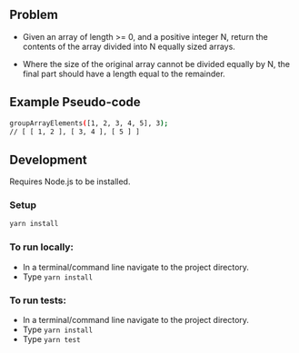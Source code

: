 ## Problem

* Given an array of length >= 0, and a positive integer N, return the contents of the array divided into N
equally sized arrays.

* Where the size of the original array cannot be divided equally by N, the final part should have a length equal to the remainder.
## Example Pseudo-code
```bash
groupArrayElements([1, 2, 3, 4, 5], 3);
// [ [ 1, 2 ], [ 3, 4 ], [ 5 ] ]
```
## Development

Requires Node.js to be installed.

### Setup

```bash
yarn install
```

### To run locally:

* In a terminal/command line navigate to the project directory.
* Type `yarn install`

### To run tests:

* In a terminal/command line navigate to the project directory.
* Type `yarn install`
* Type `yarn test`


